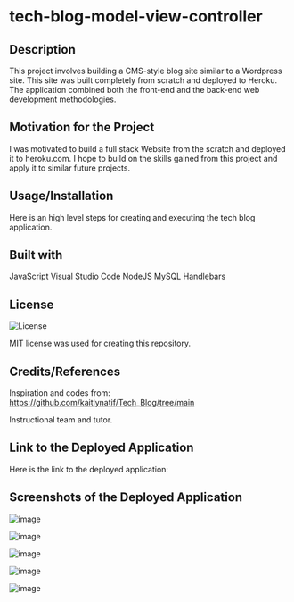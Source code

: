 # tech-blog-model-view-controller

## Description
 
This project involves building a CMS-style blog site similar to a Wordpress site. This site was built completely from scratch and deployed to Heroku. The application combined both the front-end and the back-end web development methodologies.


## Motivation for the Project

I was motivated to build a full stack Website from the scratch and deployed it to heroku.com. I hope to build on the skills gained from this project and apply it to similar future projects.

## Usage/Installation

Here is an high level steps for creating and executing the tech blog application.


## Built with

JavaScript
Visual Studio Code
NodeJS
MySQL
Handlebars


## License

![License](https://img.shields.io/badge/License-MIT-9cf.svg)

MIT license was used for creating this repository.

## Credits/References

Inspiration and codes from: https://github.com/kaitlynatif/Tech_Blog/tree/main

Instructional team and tutor.


## Link to the Deployed Application
Here is the link to the deployed application:

## Screenshots of the Deployed Application
![image](https://github.com/IbrahimAllison/tech-blog-model-view-controller/assets/116689797/d905ead0-1b7a-44ff-8aa9-802bf076f771)

![image](https://github.com/IbrahimAllison/tech-blog-model-view-controller/assets/116689797/9af910c8-5f42-4edb-8f65-540e7f20867b)

![image](https://github.com/IbrahimAllison/tech-blog-model-view-controller/assets/116689797/503c06f6-0122-455b-b013-a38afb05a3c2)

![image](https://github.com/IbrahimAllison/tech-blog-model-view-controller/assets/116689797/3f5ec3e3-0582-4a69-8b9b-930a8e6c9f17)

![image](https://github.com/IbrahimAllison/tech-blog-model-view-controller/assets/116689797/f901af50-94ef-4cf9-aee1-a6a66185f98f)










